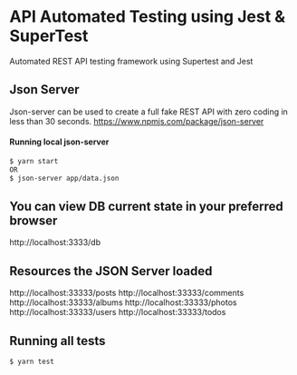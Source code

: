 # API Automated Testing using Jest & SuperTest
 Automated REST API testing framework using Supertest and Jest

## Json Server
Json-server can be used to create a full fake REST API with zero coding in less than 30 seconds. https://www.npmjs.com/package/json-server

#### Running local json-server 

```bash
$ yarn start
OR
$ json-server app/data.json
```

## You can view DB current state in your preferred browser
 http://localhost:3333/db 


## Resources the JSON Server loaded
  http://localhost:33333/posts
  http://localhost:33333/comments
  http://localhost:33333/albums
  http://localhost:33333/photos
  http://localhost:33333/users
  http://localhost:33333/todos

## Running all tests
```bash 
$ yarn test
```

